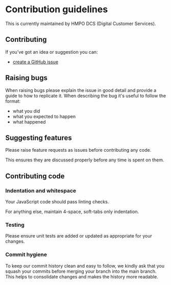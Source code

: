 # Contribution guidelines

This is currently maintained by HMPO DCS (Digital Customer Services).

## Contributing

If you’ve got an idea or suggestion you can:

* [create a GitHub issue](https://github.com/HMPO/hmpo-form-wizard/issues)

## Raising bugs

When raising bugs please explain the issue in good detail and provide a guide to how to replicate it.
When describing the bug it's useful to follow the format:

* what you did
* what you expected to happen
* what happened

## Suggesting features

Please raise feature requests as issues before contributing any code.

This ensures they are discussed properly before any time is spent on them.

## Contributing code

### Indentation and whitespace

Your JavaScript code should pass linting checks.

For anything else, maintain 4-space, soft-tabs only indentation.

### Testing

Please ensure unit tests are added or updated as appropriate for your changes.

### Commit hygiene

To keep our commit history clean and easy to follow, we kindly ask that you squash your commits before merging your branch into the main branch. This helps to consolidate changes and makes the history more readable.

